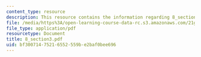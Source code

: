 ```yaml
---
content_type: resource
description: This resource contains the information regarding 8_section3.
file: /media/https%3A/open-learning-course-data-rc.s3.amazonaws.com/21g-103-chinese-iii-regular-fall-2005/bf30071475216552559be2baf0bee696_MIT21G_103F05_8_3.pdf
file_type: application/pdf
resourcetype: Document
title: 8_section3.pdf
uid: bf300714-7521-6552-559b-e2baf0bee696
---
```

